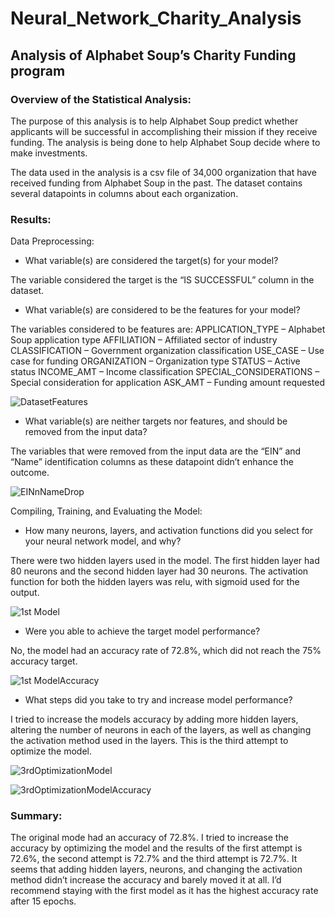 # Neural_Network_Charity_Analysis
## Analysis of Alphabet Soup’s Charity Funding program

### Overview of the Statistical Analysis:

The purpose of this analysis is to help Alphabet Soup predict whether applicants will be successful in accomplishing their mission if they receive funding. The analysis is being done to help Alphabet Soup decide where to make investments.

The data used in the analysis is a csv file of 34,000 organization that have received funding from Alphabet Soup in the past.  The dataset contains several datapoints in columns about each organization.

### Results: 

Data Preprocessing:
-	What variable(s) are considered the target(s) for your model?

The variable considered the target is the “IS SUCCESSFUL” column in the dataset.

-	What variable(s) are considered to be the features for your model?

The variables considered to be features are:
APPLICATION_TYPE – Alphabet Soup application type
AFFILIATION – Affiliated sector of industry
CLASSIFICATION – Government organization classification
USE_CASE – Use case for funding
ORGANIZATION – Organization type
STATUS – Active status
INCOME_AMT – Income classification
SPECIAL_CONSIDERATIONS – Special consideration for application
ASK_AMT – Funding amount requested

![DatasetFeatures](https://user-images.githubusercontent.com/99366022/178117239-3706e3e6-599c-47ae-ae1f-a172ee2214b7.png)

-	What variable(s) are neither targets nor features, and should be removed from the input data?

The variables that were removed from the input data are the “EIN” and “Name” identification columns as these datapoint didn’t enhance the outcome.
 
![EINnNameDrop](https://user-images.githubusercontent.com/99366022/178117248-aea303b5-5082-498c-b0f9-4fd65d124991.png)

Compiling, Training, and Evaluating the Model:
-	How many neurons, layers, and activation functions did you select for your neural network model, and why?

There were two hidden layers used in the model.  The first hidden layer had 80 neurons and the second hidden layer had 30 neurons.  The activation function for both the hidden layers was relu, with sigmoid used for the output.
 
![1st Model](https://user-images.githubusercontent.com/99366022/178117255-dbe8ae43-aaed-41eb-b1a1-843cc468f648.png)

-	Were you able to achieve the target model performance?

No, the model had an accuracy rate of 72.8%, which did not reach the 75% accuracy target.
 
![1st ModelAccuracy](https://user-images.githubusercontent.com/99366022/178117258-7f4352d5-7420-43e8-8cc6-6afa4004bbfc.png)

-	What steps did you take to try and increase model performance?

I tried to increase the models accuracy by adding more hidden layers, altering the number of neurons in each of the layers, as well as changing the activation method used in the layers.  This is the third attempt to optimize the model.
 
 ![3rdOptimizationModel](https://user-images.githubusercontent.com/99366022/178117268-c5a456e9-35f5-444e-a23b-d47b2aceda8f.png)

![3rdOptimizationModelAccuracy](https://user-images.githubusercontent.com/99366022/178117271-808ba822-5c50-43b9-a0d5-7bc1b0a66865.png)

### Summary:

The original mode had an accuracy of 72.8%.  I tried to increase the accuracy by optimizing the model and the results of the first attempt is 72.6%, the second attempt is 72.7% and the third attempt is 72.7%.  It seems that adding hidden layers, neurons, and changing the activation method didn’t increase the accuracy and barely moved it at all.  I’d recommend staying with the first model as it has the highest accuracy rate after 15 epochs.
